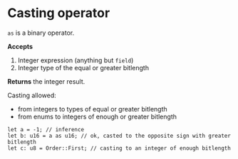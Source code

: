 # Casting operator

`as` is a binary operator.

**Accepts**
1. Integer expression (anything but `field`)
2. Integer type of the equal or greater bitlength

**Returns** the integer result.

Casting allowed:

- from integers to types of equal or greater bitlength
- from enums to integers of enough or greater bitlength

```rust,no_run,noplaypen
let a = -1; // inference
let b: u16 = a as u16; // ok, casted to the opposite sign with greater bitlength 
let c: u8 = Order::First; // casting to an integer of enough bitlength
```
